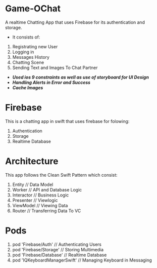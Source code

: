 # Game-OChat

A realtime Chatting App that uses Firebase for its authentication and storage.
- It consists of:
1. Registrating new User
2. Logging in
3. Messages History
4. Chatting Scene
5. Sending Text and Images To Chat Partner


- ***Used ios 9 constraints as well as use of storyboard for UI Design***
- ***Handling Alerts in Error and Success***
- ***Cache Images***

# Firebase
This is a chatting app in swift that uses firebase for folowing: 
1. Authentication 
2. Storage
3. Realtime Database

# Architecture
This app follows the Clean Swift Pattern which consist: 
1. Entity        // Data Model
2. Worker       // API and Database Logic
3. Interactor   // Business Logic
4. Presenter   // Viewlogic
5. ViewModel    // Viewing Data
6. Router       // Transferring Data To VC

# Pods
1. pod 'Firebase/Auth'           // Authenticating Users 
2. pod 'Firebase/Storage'        // Storing Multimedia
3. pod 'Firebase/Database'       // Realtime Database
4. pod 'IQKeyboardManagerSwift'  // Managing Keyboard in Messaging


